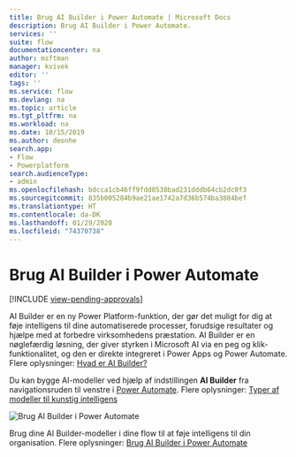 ```yaml
---
title: Brug AI Builder i Power Automate | Microsoft Docs
description: Brug AI Builder i Power Automate.
services: ''
suite: flow
documentationcenter: na
author: msftman
manager: kvivek
editor: ''
tags: ''
ms.service: flow
ms.devlang: na
ms.topic: article
ms.tgt_pltfrm: na
ms.workload: na
ms.date: 10/15/2019
ms.author: deonhe
search.app:
- Flow
- Powerplatform
search.audienceType:
- admin
ms.openlocfilehash: bdcca1cb46ff9fdd0538bad231dddb64cb2dc0f3
ms.sourcegitcommit: 835b005284b9ae21ae1742a7d36b574ba3884bef
ms.translationtype: HT
ms.contentlocale: da-DK
ms.lasthandoff: 01/29/2020
ms.locfileid: "74370738"
---
```

# <a name="use-ai-builder-in-power-automate"></a>Brug AI Builder i Power Automate
[!INCLUDE [view-pending-approvals](includes/cc-rebrand.md)]


AI Builder er en ny Power Platform-funktion, der gør det muligt for dig at føje intelligens til dine automatiserede processer, forudsige resultater og hjælpe med at forbedre virksomhedens præstation. AI Builder er en nøglefærdig løsning, der giver styrken i Microsoft AI via en peg og klik-funktionalitet, og den er direkte integreret i Power Apps og Power Automate. Flere oplysninger: [Hvad er AI Builder?](/ai-builder/)

Du kan bygge AI-modeller ved hjælp af indstillingen **AI Builder** fra navigationsruden til venstre i [Power Automate](https://flow.microsoft.com). Flere oplysninger: [Typer af modeller til kunstig intelligens](/ai-builder/model-types)

![Brug AI Builder i Power Automate](./media/use-ai-builder/ai_builder.png "AI Builder i Power Automate")


Brug dine AI Builder-modeller i dine flow til at føje intelligens til din organisation. Flere oplysninger: [Brug AI Builder i Power Automate](/ai-builder/use-in-flow-overview)


